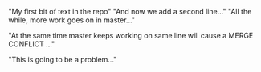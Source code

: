 "My first bit of text in the repo" 
"And now we add a second line..." 
"All the while, more work goes on in master..." 

"At the same time master keeps working on same line will cause a MERGE CONFLICT ..." 

"This is going to be a problem..." 

